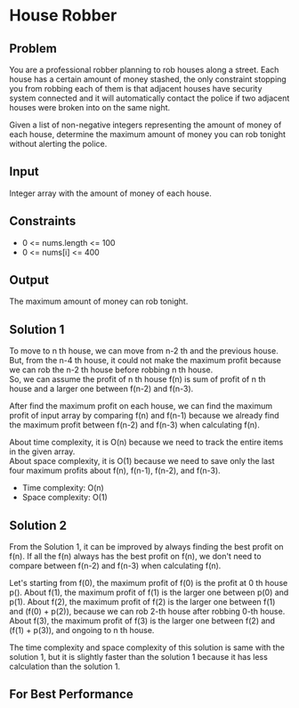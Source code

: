 # House Robber

## Problem

You are a professional robber planning to rob houses along a street. Each house has a certain amount of money stashed, the only constraint stopping you from robbing each of them is that adjacent houses have security system connected and it will automatically contact the police if two adjacent houses were broken into on the same night.

Given a list of non-negative integers representing the amount of money of each house, determine the maximum amount of money you can rob tonight without alerting the police.

## Input

Integer array with the amount of money of each house.

## Constraints

- 0 <= nums.length <= 100
- 0 <= nums[i] <= 400

## Output

The maximum amount of money can rob tonight.

## Solution 1

To move to n th house, we can move from n-2 th and the previous house.  
But, from the n-4 th house, it could not make the maximum profit because we can rob the n-2 th house before robbing n th house.  
So, we can assume the profit of n th house f(n) is sum of profit of n th house and a larger one between f(n-2) and f(n-3).

After find the maximum profit on each house, we can find the maximum profit of input array by comparing f(n) and f(n-1) because we already find the maximum profit between f(n-2) and f(n-3) when calculating f(n).

About time complexity, it is O(n) because we need to track the entire items in the given array.  
About space complexity, it is O(1) because we need to save only the last four maximum profits about f(n), f(n-1), f(n-2), and f(n-3).

- Time complexity: O(n)
- Space complexity: O(1)

## Solution 2

From the Solution 1, it can be improved by always finding the best profit on f(n).
If all the f(n) always has the best profit on f(n), we don't need to compare between f(n-2) and f(n-3) when calculating f(n).

Let's starting from f(0), the maximum profit of f(0) is the profit at 0 th house p().
About f(1), the maximum profit of f(1) is the larger one between p(0) and p(1).
About f(2), the maximum profit of f(2) is the larger one between f(1) and (f(0) + p(2)), because we can rob 2-th house after robbing 0-th house.
About f(3), the maximum profit of f(3) is the larger one between f(2) and (f(1) + p(3)), and ongoing to n th house.

The time complexity and space complexity of this solution is same with the solution 1, but it is slightly faster than the solution 1 because it has less calculation than the solution 1.

## For Best Performance
